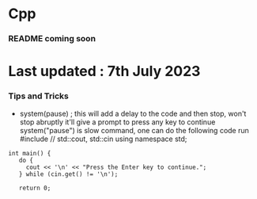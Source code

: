 # Cpp

### README coming soon

# Last updated : 7th July 2023

### Tips and Tricks 

* system(pause) ;  this will add a delay to the code and then stop, won't stop abruptly it'll give a prompt to press any key to continue
system("pause") is slow command, one can do the following code run
#include <iostream> // std::cout, std::cin
using namespace std;
```
int main() {
   do {
     cout << '\n' << "Press the Enter key to continue.";
   } while (cin.get() != '\n');

   return 0;
```
